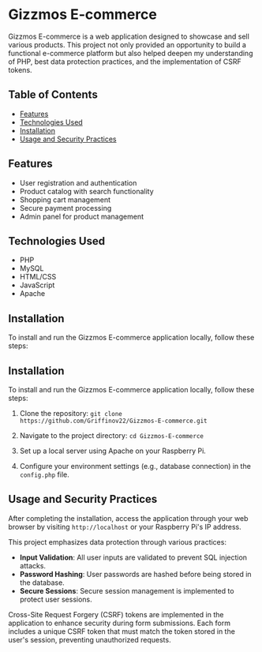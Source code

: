 # Gizzmos E-commerce

Gizzmos E-commerce is a web application designed to showcase and sell various products. This project not only provided an opportunity to build a functional e-commerce platform but also helped deepen my understanding of PHP, best data protection practices, and the implementation of CSRF tokens.

## Table of Contents

- [Features](#features)
- [Technologies Used](#technologies-used)
- [Installation](#installation)
- [Usage and Security Practices](#usage-and-security-practices)

## Features

- User registration and authentication
- Product catalog with search functionality
- Shopping cart management
- Secure payment processing
- Admin panel for product management

## Technologies Used

- PHP
- MySQL
- HTML/CSS
- JavaScript
- Apache

## Installation

To install and run the Gizzmos E-commerce application locally, follow these steps:

## Installation

To install and run the Gizzmos E-commerce application locally, follow these steps:

1. Clone the repository:
   `git clone https://github.com/Griffinov22/Gizzmos-E-commerce.git`

2. Navigate to the project directory:
   `cd Gizzmos-E-commerce`

3. Set up a local server using Apache on your Raspberry Pi.

4. Configure your environment settings (e.g., database connection) in the `config.php` file.

## Usage and Security Practices

After completing the installation, access the application through your web browser by visiting `http://localhost` or your Raspberry Pi's IP address. 

This project emphasizes data protection through various practices:

- **Input Validation**: All user inputs are validated to prevent SQL injection attacks.
- **Password Hashing**: User passwords are hashed before being stored in the database.
- **Secure Sessions**: Secure session management is implemented to protect user sessions.

Cross-Site Request Forgery (CSRF) tokens are implemented in the application to enhance security during form submissions. Each form includes a unique CSRF token that must match the token stored in the user's session, preventing unauthorized requests.


